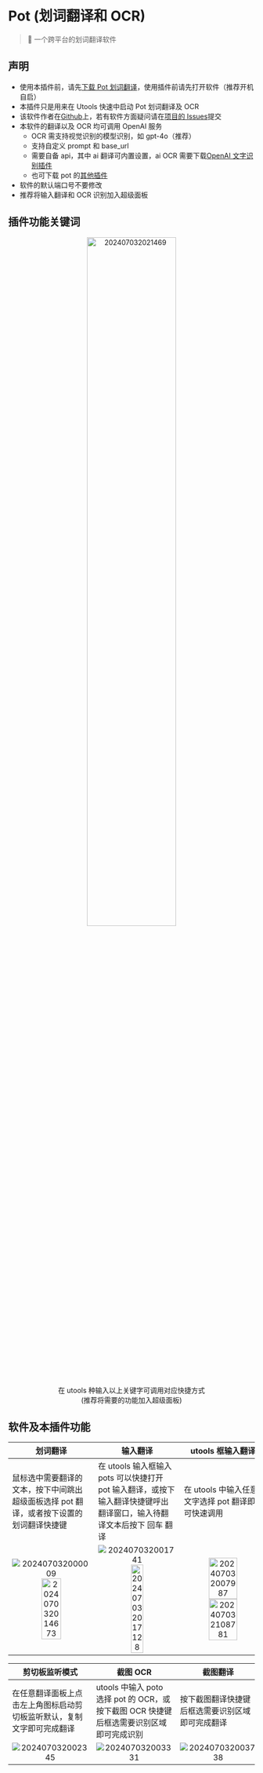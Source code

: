 # Pot (划词翻译和 OCR)

> 🌈 一个跨平台的划词翻译软件

## 声明

- 使用本插件前，请先[下载 Pot 划词翻译](www.pot.com)，使用插件前请先打开软件（推荐开机自启）
- 本插件只是用来在 Utools 快速中启动 Pot 划词翻译及 OCR
- 该软件作者在[Github](https://github.com/pot-app/pot-desktop)上，若有软件方面疑问请在[项目的 Issues](https://github.com/pot-app/pot-desktop/issues)提交
- 本软件的翻译以及 OCR 均可调用 OpenAI 服务
  - OCR 需支持视觉识别的模型识别，如 gpt-4o（推荐）
  - 支持自定义 prompt 和 base_url
  - 需要自备 api，其中 ai 翻译可内置设置，ai OCR 需要下载[OpenAI 文字识别插件](https://github.com/pot-app/pot-app-recognize-plugin-openai)
  - 也可下载 pot 的[其他插件](https://pot-app.com/plugin.html)
- 软件的默认端口号不要修改
- 推荐将输入翻译和 OCR 识别加入超级面板

## 插件功能关键词

<div align=center><img src="https://mirror.ghproxy.com/raw.githubusercontent.com/czh020110/Mypic/image/imag/202407032021469.png" alt="202407032021469" width="60%" height="%"></div>

<center> 在 utools 种输入以上关键字可调用对应快捷方式</center>
<center> (推荐将需要的功能加入超级面板)</center>

## 软件及本插件功能

| 划词翻译                                                                                                                                                                                                                                                                                                                                                                | 输入翻译                                                                                                                                                                                                                                                                                                                                                                | utools 框输入翻译                                                                                                                                                                                                                                                                                                                                                         |
| ----------------------------------------------------------------------------------------------------------------------------------------------------------------------------------------------------------------------------------------------------------------------------------------------------------------------------------------------------------------------- | ----------------------------------------------------------------------------------------------------------------------------------------------------------------------------------------------------------------------------------------------------------------------------------------------------------------------------------------------------------------------- | ------------------------------------------------------------------------------------------------------------------------------------------------------------------------------------------------------------------------------------------------------------------------------------------------------------------------------------------------------------------------- |
| 鼠标选中需要翻译的文本，按下中间跳出超级面板选择 pot 翻译，或者按下设置的划词翻译快捷键                                                                                                                                                                                                                                                                                 | 在 utools 输入框输入 pots 可以快捷打开 pot 输入翻译，或按下输入翻译快捷键呼出翻译窗口，输入待翻译文本后按下 回车 翻译                                                                                                                                                                                                                                                   | 在 utools 中输入任意文字选择 pot 翻译即可快速调用                                                                                                                                                                                                                                                                                                                         |
| <div align=center><img src="https://mirror.ghproxy.com/raw.githubusercontent.com/czh020110/Mypic/image/imag/202407032000009.gif" alt="202407032000009" width="%" height="%"></div> <div align=center><img src="https://mirror.ghproxy.com/raw.githubusercontent.com/czh020110/Mypic/image/imag/202407032014673.png" alt="202407032014673" width="50%" height="%"></div> | <div align=center><img src="https://mirror.ghproxy.com/raw.githubusercontent.com/czh020110/Mypic/image/imag/202407032001741.gif" alt="202407032001741" width="%" height="%"></div> <div align=center><img src="https://mirror.ghproxy.com/raw.githubusercontent.com/czh020110/Mypic/image/imag/202407032017128.png" alt="202407032017128" width="40%" height="%"></div> | <div align=center><img src="https://mirror.ghproxy.com/raw.githubusercontent.com/czh020110/Mypic/image/imag/202407032007987.png" alt="202407032007987" width="60%" height="%"></div> <div align=center><img src="https://mirror.ghproxy.com/raw.githubusercontent.com/czh020110/Mypic/image/imag/202407032108781.png" alt="202407032108781" width="60%" height="%"></div> |

| 剪切板监听模式                                                                                                                                                                     | 截图 OCR                                                                                                                                                                           | 截图翻译                                                                                                                                                                           |
| ---------------------------------------------------------------------------------------------------------------------------------------------------------------------------------- | ---------------------------------------------------------------------------------------------------------------------------------------------------------------------------------- | ---------------------------------------------------------------------------------------------------------------------------------------------------------------------------------- |
| 在任意翻译面板上点击左上角图标启动剪切板监听默认，复制文字即可完成翻译                                                                                                             | utools 中输入 poto 选择 pot 的 OCR，或按下截图 OCR 快捷键后框选需要识别区域即可完成识别                                                                                            | 按下截图翻译快捷键后框选需要识别区域即可完成翻译                                                                                                                                   |
| <div align=center><img src="https://mirror.ghproxy.com/raw.githubusercontent.com/czh020110/Mypic/image/imag/202407032002345.gif" alt="202407032002345" width="%" height="%"></div> | <div align=center><img src="https://mirror.ghproxy.com/raw.githubusercontent.com/czh020110/Mypic/image/imag/202407032003331.gif" alt="202407032003331" width="%" height="%"></div> | <div align=center><img src="https://mirror.ghproxy.com/raw.githubusercontent.com/czh020110/Mypic/image/imag/202407032003738.gif" alt="202407032003738" width="%" height="%"></div> |
